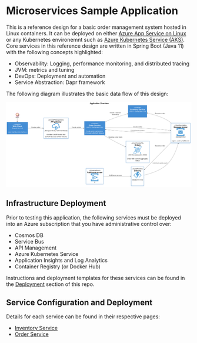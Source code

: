 # Microservices Sample Application

This is a reference design for a basic order management system hosted in Linux containers. It can be deployed on either [Azure App Service on Linux](https://docs.microsoft.com/en-us/azure/app-service/containers/quickstart-docker) or any Kubernetes environemnt such as [Azure Kubernetes Service (AKS)](https://docs.microsoft.com/en-us/azure/aks/). Core services in this reference design are written in Spring Boot (Java 11) with the following concepts highlighted:

* Observability: Logging, performance monitoring, and distributed tracing
* JVM: metrics and tuning
* DevOps: Deployment and automation
* Service Abstraction: Dapr framework

The following diagram illustrates the basic data flow of this design:

<img src="docs/img/overview.png" />

## Infrastructure Deployment

Prior to testing this application, the following services must be deployed into an Azure subscription that you have administrative control over:

* Cosmos DB
* Service Bus
* API Management
* Azure Kubernetes Service
* Application Insights and Log Analytics
* Container Registry (or Docker Hub)

Instructions and deployment templates for these services can be found in the [Deployment](deployment/README.md) section of this repo.

## Service Configuration and Deployment

Details for each service can be found in their respective pages:

* [Inventory Service](services/inventory/README.md)
* [Order Service](services/orders/README.md)

